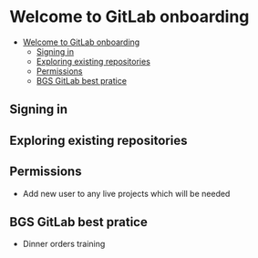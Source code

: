 # Welcome to GitLab onboarding

<!-- TOC -->

- [Welcome to GitLab onboarding](#welcome-to-gitlab-onboarding)
  - [Signing in](#signing-in)
  - [Exploring existing repositories](#exploring-existing-repositories)
  - [Permissions](#permissions)
  - [BGS GitLab best pratice](#bgs-gitlab-best-pratice)

<!-- /TOC -->

## Signing in

## Exploring existing repositories

## Permissions

- Add new user to any live projects which will be needed

## BGS GitLab best pratice

- Dinner orders training